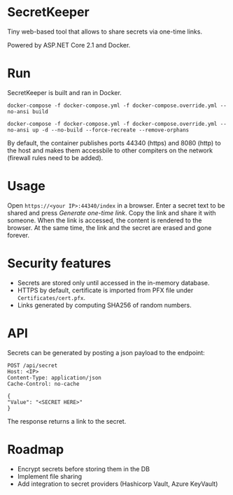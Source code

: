 # SecretKeeper
Tiny web-based tool that allows to share secrets via one-time links.

Powered by ASP.NET Core 2.1 and Docker.

# Run
SecretKeeper is built and ran in Docker.

```
docker-compose -f docker-compose.yml -f docker-compose.override.yml --no-ansi build

docker-compose -f docker-compose.yml -f docker-compose.override.yml --no-ansi up -d --no-build --force-recreate --remove-orphans
```

By default, the container publishes ports 44340 (https) and 8080 (http) to the host and makes them accessbile to other compiters on the network (firewall rules need to be added).

# Usage
Open `https://<your IP>:44340/index` in a browser. Enter a secret text to be shared and press *Generate one-time link*. Copy the link and share it with someone. When the link is accessed, the content is rendered to the browser. At the same time, the link and the secret are erased and gone forever.

# Security features
- Secrets are stored only until accessed in the in-memory database.
- HTTPS by default, certificate is imported from PFX file under `Certificates/cert.pfx`.
- Links generated by computing SHA256 of random numbers.

# API
Secrets can be generated by posting a json payload to the endpoint: 
```
POST /api/secret 
Host: <IP>
Content-Type: application/json
Cache-Control: no-cache

{
"Value": "<SECRET HERE>"
}
```

The response returns a link to the secret.

# Roadmap
- Encrypt secrets before storing them in the DB
- Implement file sharing
- Add integration to secret providers (Hashicorp Vault, Azure KeyVault)
